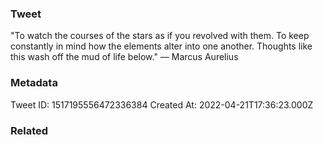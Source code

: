 ### Tweet
"To watch the courses of the stars as if you revolved with them. To keep constantly in mind how the elements alter into one another. Thoughts like this wash off the mud of life below." — Marcus Aurelius

### Metadata
Tweet ID: 1517195556472336384
Created At: 2022-04-21T17:36:23.000Z

### Related

